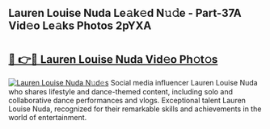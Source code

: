 ## Lauren Louise Nuda Le𝚊k𝚎d N𝚞𝚍e - Part-37A Vid𝚎o Le𝚊ks Photos 2pYXA

# <h2><a href="http://fbfhwhv.evod.top/?m=Lauren+Louise+Nuda">🔗 👉🔴 Lauren Louise Nuda Vid𝚎o Ph𝚘t𝚘s</a></h2>

[![Lauren Louise Nuda N𝚞d𝚎s](https://i.imgur.com/8V9OHl7.gif)](http://fbfhwhv.evod.top/?m=Lauren+Louise+Nuda)
Social media influencer Lauren Louise Nuda who shares lifestyle and dance-themed content, including solo and collaborative dance performances and vlogs. Exceptional talent Lauren Louise Nuda, recognized for their remarkable skills and achievements in the world of entertainment. 
